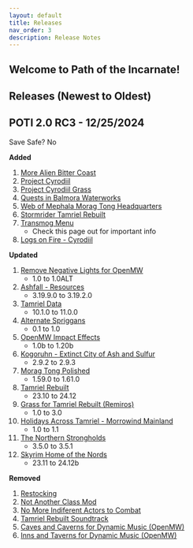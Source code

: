 ```yaml
---
layout: default
title: Releases
nav_order: 3
description: Release Notes
---
```

## Welcome to Path of the Incarnate!

## Releases (Newest to Oldest)  

## POTI 2.0 RC3 - 12/25/2024

Save Safe? No 

**Added**
1. [More Alien Bitter Coast](https://www.nexusmods.com/morrowind/mods/55585)
2. [Project Cyrodiil](https://www.nexusmods.com/morrowind/mods/44922)
3. [Project Cyrodiil Grass](https://www.nexusmods.com/morrowind/mods/55612)
4. [Quests in Balmora Waterworks](https://www.nexusmods.com/morrowind/mods/52758)
5. [Web of Mephala Morag Tong Headquarters](https://www.nexusmods.com/morrowind/mods/55163)
6. [Stormrider Tamriel Rebuilt](https://www.nexusmods.com/morrowind/mods/53736)
7. [Transmog Menu](https://modding-openmw.gitlab.io/s3ctors-s3cret-st4sh/transmog/)
   * Check this page out for important info
8. [Logs on Fire - Cyrodiil](https://www.nexusmods.com/morrowind/mods/55647)

**Updated**
1. [Remove Negative Lights for OpenMW](https://www.nexusmods.com/morrowind/mods/52487)
   * 1.0 to 1.0ALT
2. [Ashfall - Resources](https://www.nexusmods.com/morrowind/mods/49057)
   * 3.19.9.0 to 3.19.2.0
3. [Tamriel Data](https://www.nexusmods.com/morrowind/mods/44537)
   * 10.1.0 to 11.0.0
4. [Alternate Spriggans](https://www.nexusmods.com/morrowind/mods/44271)
   * 0.1 to 1.0
5. [OpenMW Impact Effects](https://www.nexusmods.com/morrowind/mods/55508)
   * 1.0b to 1.20b
6. [Kogoruhn - Extinct City of Ash and Sulfur](https://www.nexusmods.com/morrowind/mods/51615)
   * 2.9.2 to 2.9.3
7. [Morag Tong Polished](https://www.nexusmods.com/morrowind/mods/47041)
   * 1.59.0 to 1.61.0
8. [Tamriel Rebuilt](https://www.nexusmods.com/morrowind/mods/42145)
   * 23.10 to 24.12
9. [Grass for Tamriel Rebuilt (Remiros)](https://www.nexusmods.com/morrowind/mods/54362)
   * 1.0 to 3.0
10. [Holidays Across Tamriel - Morrowind Mainland](https://www.nexusmods.com/morrowind/mods/55249)
    * 1.0 to 1.1
11. [The Northern Strongholds](https://www.nexusmods.com/morrowind/mods/53171)
    * 3.5.0 to 3.5.1
12. [Skyrim Home of the Nords](https://www.nexusmods.com/morrowind/mods/44921)
    * 23.11 to 24.12b

**Removed**
1. [Restocking](https://www.nexusmods.com/morrowind/mods/54952)
2. [Not Another Class Mod](https://www.nexusmods.com/morrowind/mods/52642)
3. [No More Indiferent Actors to Combat](https://www.nexusmods.com/morrowind/mods/54711)
4. [Tamriel Rebuilt Soundtrack](https://www.nexusmods.com/morrowind/mods/47254)
5. [Caves and Caverns for Dynamic Music (OpenMW)](https://www.nexusmods.com/morrowind/mods/55282)
6. [Inns and Taverns for Dynamic Music (OpenMW)](https://www.nexusmods.com/morrowind/mods/55294)
